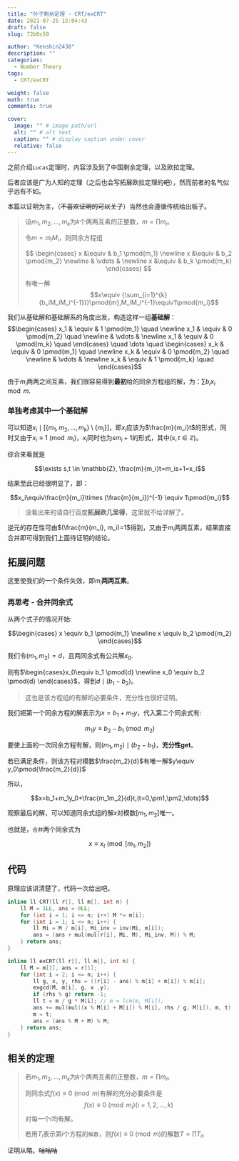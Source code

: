 ```yaml
---
title: "孙子剩余定理 - CRT/exCRT"
date: 2021-07-25 15:04:43
draft: false
slug: 72b0c59

author: "Kenshin2438"
description: ""
categories:
  - Number Theory
tags:
  - CRT/exCRT

weight: false
math: true
comments: true

cover:
  image: "" # image path/url
  alt: "" # alt text
  caption: "" # display caption under cover
  relative: false
---
```


之前介绍`Lucas`定理时，内容涉及到了中国剩余定理，以及欧拉定理。

后者应该是广为人知的定理（之后也会写拓展欧拉定理的~~吧~~），然而前者的名气似乎远有不如。

本篇以证明为主，（~~不喜欢证明的可以关了~~）当然也会遵循传统给出板子。

<!--more-->

> 设$m_1,m_2,\dots,m_k$为$k$个两两互素的正整数，$m=\prod{m_i}$。
>
> 令$m=m_iM_i$，则同余方程组
>
> $$
> \begin{cases}
> x &\equiv & b_1 \pmod{m_1} \newline
> x &\equiv & b_2 \pmod{m_2} \newline 
> & \vdots & \newline 
> x &\equiv & b_k \pmod{m_k} 
> \end{cases}
> $$
> 
> 有唯一解
> $$x\equiv {\sum_{i=1}^{k}{b_iM_iM_i^{-1}}}\pmod{m},M_iM_i^{-1}\equiv1\pmod{m_i}$$

我们从基础解和基础解系的角度出发，构造这样一组**基础解**：
$$\begin{cases}
x_1 & \equiv & 1 \pmod{m_1} \quad \newline
x_1 & \equiv & 0 \pmod{m_2} \quad \newline
& \vdots & \newline
x_1 & \equiv & 0 \pmod{m_k} \quad 
\end{cases}
\quad \dots \quad
\begin{cases}
x_k & \equiv & 0 \pmod{m_1} \quad \newline
x_k & \equiv & 0 \pmod{m_2} \quad \newline
& \vdots & \newline
x_k & \equiv & 1 \pmod{m_k} \quad 
\end{cases}$$

由于$m_i$两两之间互素，我们很容易得到**最初**给的同余方程组的解，为：$\sum{b_ix_i}\mod m$.

### 单独考虑其中一个基础解

可以知道$x_i\mid [\{m_1,m_2,\dots,m_k\} \setminus \{ m_i\}]$，即$x_i$应该为$\frac{m}{m_i}t$的形式，同时又由于$x_i\equiv 1\pmod{m_i}$，$x_i$同时也为$sm_i+1$的形式，其中($s,t\in \mathbb{Z}$)。

综合来看就是

$$\exists s,t \in \mathbb{Z}, \frac{m}{m_i}t=m_is+1=x_i$$

结果至此已经很明显了，即：

$$x_i\equiv\frac{m}{m_i}\times (\frac{m}{m_i})^{-1} \equiv 1\pmod{m_i}$$

> 没看出来的请自行百度**拓展欧几里得**，这里就不给详解了。

逆元的存在性可由$(\frac{m}{m_i}, m_i)=1$得到，又由于$m_i$两两互素，结果直接合并即可得到我们上面待证明的结论。

## 拓展问题
这里使我们的一个条件失效，即$m_i$**两两互素**。

### 再思考 - 合并同余式
从两个式子的情况开始:

$$\begin{cases}
x \equiv b_1 \pmod{m_1} \newline
x \equiv b_2 \pmod{m_2}
\end{cases}$$

我们令$(m_1, m_2)=d$，且两同余式有公共解$x_0$.

则有$\begin{cases}x_0\equiv b_1 \pmod{d} \newline x_0 \equiv b_2 \pmod{d} \end{cases}$，得到$d\mid(b_1-b_2)$。

> 这也是该方程组的有解的必要条件，充分性也很好证明。

我们把第一个同余方程的解表示为$x=b_1+m_1y$，代入第二个同余式有:

$$m_1y\equiv b_2-b_1\pmod{m_2}$$

要使上面的一次同余方程有解，则$(m_1,m_2)\mid (b_2-b_1)$，**充分性get**。

若已满足条件，则该方程对模数$\frac{m_2}{d}$有唯一解$y\equiv y_0\pmod{\frac{m_2}{d}}$

所以，

$$x=b_1+m_1y_0+\frac{m_1m_2}{d}t,(t=0,\pm1,\pm2,\dots)$$

观察最后的解，可以知道同余式组的解$x$对模数$[m_1,m_2]$唯一。

也就是，`合并`两个同余式为

$$x\equiv x_t\pmod{[m_1,m_2]}$$

## 代码

原理应该讲清楚了，代码一次给出吧。


```cpp CRT/exCRT
inline ll CRT(ll r[], ll m[], int n) {
	ll M = 1LL, ans = 0LL;
	for (int i = 1; i <= n; i++) M *= m[i];
	for (int i = 1; i <= n; i++) { 
		ll Mi = M / m[i], Mi_inv = inv(Mi, m[i]);
		ans = (ans + mul(mul(r[i], Mi, M), Mi_inv, M)) % M;
	} return ans;
}

inline ll exCRT(ll r[], ll m[], int n) {
	ll M = m[1], ans = r[1];
	for (int i = 2; i <= n; i++) {
		ll g, x, y, rhs = ((r[i] - ans) % m[i] + m[i]) % m[i];
		exgcd(M, m[i], g, x ,y);
		if (rhs % g) return -1;
		ll t = m / g * M[i]; // m = lcm(m, M[i]);
		ans += mul(mul((x % M[i] + M[i]) % M[i], rhs / g, M[i]), m, t); 
		m = t;
		ans = (ans % M + M) % M;
	} return ans;
}
```

## 相关的定理

> 若$m_1,m_2,\dots,m_k$为$k$个两两互素的正整数，$m=\prod{m_i}$。
> 
> 则同余式$f(x)\equiv0\pmod{m}$有解的充分必要条件是
> $$f(x)\equiv0\pmod{m_i}(i=1,2,\dots,k)$$
> 对每一个$i$均有解。
> 
> 若用$T_i$表示第$i$个方程的`解数`，则$f(x)\equiv0\pmod{m}$的解数$T=\prod{T_i}$。

证明从略。~~咕咕咕~~